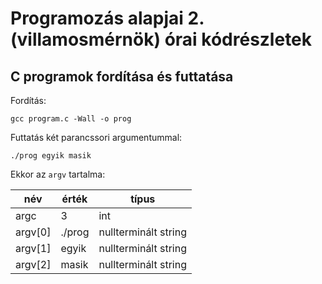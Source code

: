 # Programozás alapjai 2. (villamosmérnök) órai kódrészletek

## C programok fordítása és futtatása

Fordítás:

    gcc program.c -Wall -o prog

Futtatás két parancssori argumentummal:

    ./prog egyik masik

Ekkor az `argv` tartalma:

| név | érték | típus |
| ----- | ----- | ----- |
| argc | 3 | int |
| argv[0] | ./prog | nullterminált string |
| argv[1] | egyik | nullterminált string |
| argv[2] | masik | nullterminált string |
